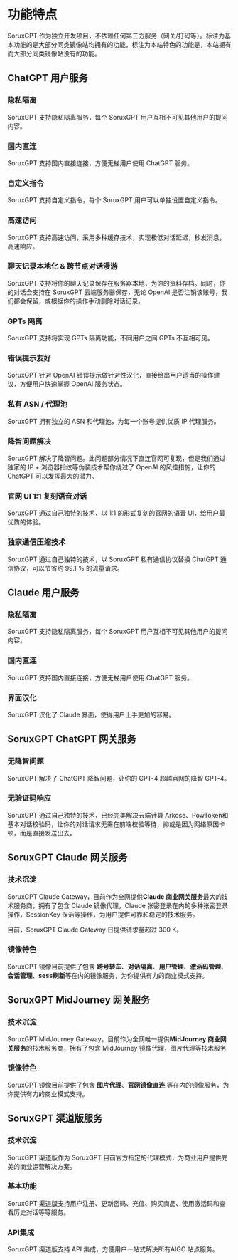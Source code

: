 # 功能特点

SoruxGPT 作为独立开发项目，不依赖任何第三方服务（网关/打码等）。标注为基本功能的是大部分同类镜像站均拥有的功能，标注为本站特色的功能是，本站拥有而大部分同类镜像站没有的功能。

## ChatGPT 用户服务

### 隐私隔离 <Badge type="tip" text="基本功能" />

SoruxGPT 支持隐私隔离服务，每个 SoruxGPT 用户互相不可见其他用户的提问内容。

### 国内直连 <Badge type="tip" text="基本功能" />

SoruxGPT 支持国内直接连接，方便无梯用户使用 ChatGPT 服务。

### 自定义指令 <Badge type="warning" text="本站特色" />

SoruxGPT 支持自定义指令，每个 SoruxGPT 用户可以单独设置自定义指令。

### 高速访问 <Badge type="warning" text="本站特色" />

SoruxGPT 支持高速访问，采用多种缓存技术，实现极低对话延迟，秒发消息，高速响应。

### 聊天记录本地化 & 跨节点对话漫游 <Badge type="warning" text="本站特色" />

SoruxGPT 支持将你的聊天记录保存在服务器本地，为你的资料存档。同时，你的对话会支持在 SoruxGPT 云端服务器保存，无论 OpenAI 是否注销该账号，我们都会保留，或根据你的操作手动删除对话记录。

### GPTs 隔离 <Badge type="warning" text="本站特色" />

SoruxGPT 支持将实现 GPTs 隔离功能，不同用户之间 GPTs 不互相可见。

### 错误提示友好 <Badge type="warning" text="本站特色" />

SoruxGPT 针对 OpenAI 错误提示做针对性汉化，直接给出用户适当的操作建议，方便用户快速掌握 OpenAI 服务状态。

### 私有 ASN / 代理池 <Badge type="warning" text="本站特色" />

SoruxGPT 拥有独立的 ASN 和代理池，为每一个账号提供优质 IP 代理服务。

### 降智问题解决 <Badge type="warning" text="本站特色" />

SoruxGPT 解决了降智问题。此问题部分情况下直连官网可复现，但是我们通过独家的 IP + 浏览器指纹等伪装技术帮你绕过了 OpenAI 的风控措施，让你的 ChatGPT 可以发挥最大的潜力。

### 官网 UI 1:1 复刻语音对话 <Badge type="warning" text="本站特色" />

SoruxGPT 通过自己独特的技术，以 1:1 的形式复刻的官网的语音 UI，给用户最优质的体验。

### 独家通信压缩技术 <Badge type="warning" text="本站特色" />

SoruxGPT 通过自己独特的技术，以 SoruxGPT 私有通信协议替换 ChatGPT 通信协议，可以节省约 99.1 % 的流量请求。


## Claude 用户服务

### 隐私隔离 <Badge type="tip" text="基本功能" />

SoruxGPT 支持隐私隔离服务，每个 SoruxGPT 用户互相不可见其他用户的提问内容。

### 国内直连 <Badge type="tip" text="基本功能" />

SoruxGPT 支持国内直接连接，方便无梯用户使用 ChatGPT 服务。

### 界面汉化 <Badge type="warning" text="本站特色" />

SoruxGPT 汉化了 Claude 界面，使得用户上手更加的容易。

## SoruxGPT ChatGPT 网关服务

### 无降智问题 <Badge type="warning" text="本站特色" />

SoruxGPT 解决了 ChatGPT 降智问题，让你的 GPT-4 超越官网的降智 GPT-4。

### 无验证码响应 <Badge type="warning" text="本站特色" />

SoruxGPT 通过自己独特的技术，已经完美解决云端计算 Arkose、PowToken和基本对话校验码，让你的对话请求无需在前端校验等待，抑或是因为网络原因卡顿，而是直接发送出去。

## SoruxGPT Claude 网关服务

### 技术沉淀 <Badge type="tip" text="基本功能" />

SoruxGPT Claude Gateway，目前作为全网提供**Claude 商业网关服务**最大的技术服务商，拥有了包含 Claude 镜像代理，Claude 张密登录在内的多种张密登录操作，SessionKey 保活等操作，为用户提供可靠和稳定的技术服务。  

目前，SoruxGPT Claude Gateway 日提供请求量超过 300 K。

### 镜像特色 <Badge type="warning" text="本站特色" />

SoruxGPT 镜像目前提供了包含 **跨号转车**、**对话隔离**、**用户管理**、**激活码管理**、**会话管理**、**sess刷新**等在内的镜像服务，为你提供有力的商业模式支持。

## SoruxGPT MidJourney 网关服务

### 技术沉淀 <Badge type="tip" text="基本功能" />

SoruxGPT MidJourney Gateway，目前作为全网唯一提供**MidJourney 商业网关服务**的技术服务商，拥有了包含 MidJourney 镜像代理，图片代理等技术服务

### 镜像特色 <Badge type="warning" text="本站特色" />

SoruxGPT 镜像目前提供了包含 **图片代理**、**官网镜像直连** 等在内的镜像服务，为你提供有力的商业模式支持。

## SoruxGPT 渠道版服务

### 技术沉淀 <Badge type="tip" text="基本功能" />

SoruxGPT 渠道版作为 SoruxGPT 目前官方指定的代理模式，为商业用户提供完美的商业运营解决方案。

### 基本功能 <Badge type="tip" text="基本功能" />

SoruxGPT 渠道版支持用户注册、更新密码、充值、购买商品、使用激活码和查看历史对话等等服务。

### API集成 <Badge type="warning" text="本站特色" />

SoruxGPT 渠道版支持 API 集成，方便用户一站式解决所有AIGC 站点服务。